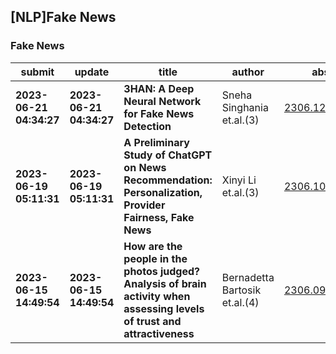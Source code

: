 ## [NLP]Fake News 

### Fake News

| submit | update | title | author | abs | PDF | code | cates | journal |
|---|---|---|---|---|---|---|---|---|
|**2023-06-21 04:34:27**|**2023-06-21 04:34:27**|**3HAN: A Deep Neural Network for Fake News Detection**|Sneha Singhania et.al.(3)|[2306.12014v1](http://arxiv.org/abs/2306.12014v1)|[gotoRead](http://arxiv.org/pdf/2306.12014v1)|**[link](https://github.com/ni9elf/3han)**|cs.LG, cs.CL, cs.SI|null|
|**2023-06-19 05:11:31**|**2023-06-19 05:11:31**|**A Preliminary Study of ChatGPT on News Recommendation: Personalization,   Provider Fairness, Fake News**|Xinyi Li et.al.(3)|[2306.10702v1](http://arxiv.org/abs/2306.10702v1)|[gotoRead](http://arxiv.org/pdf/2306.10702v1)|null|cs.IR|null|
|**2023-06-15 14:49:54**|**2023-06-15 14:49:54**|**How are the people in the photos judged? Analysis of brain activity when   assessing levels of trust and attractiveness**|Bernadetta Bartosik et.al.(4)|[2306.09171v1](http://arxiv.org/abs/2306.09171v1)|[gotoRead](http://arxiv.org/pdf/2306.09171v1)|null|cs.HC, cs.LG|null|
